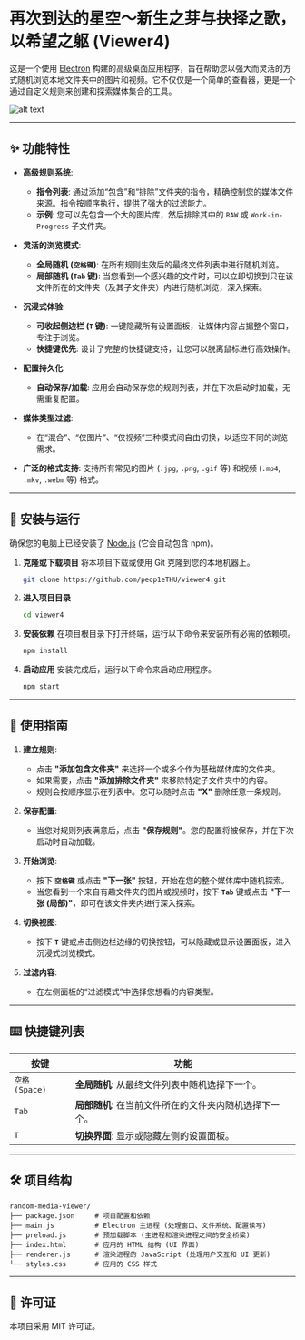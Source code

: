 # 再次到达的星空～新生之芽与抉择之歌，以希望之躯 (Viewer4)


这是一个使用 [Electron](https://www.electronjs.org/) 构建的高级桌面应用程序，旨在帮助您以强大而灵活的方式随机浏览本地文件夹中的图片和视频。它不仅仅是一个简单的查看器，更是一个通过自定义规则来创建和探索媒体集合的工具。

![alt text](image.png)

---

## ✨ 功能特性

*   **高级规则系统**:
    *   **指令列表**: 通过添加“包含”和“排除”文件夹的指令，精确控制您的媒体文件来源。指令按顺序执行，提供了强大的过滤能力。
    *   **示例**: 您可以先包含一个大的图片库，然后排除其中的 `RAW` 或 `Work-in-Progress` 子文件夹。

*   **灵活的浏览模式**:
    *   **全局随机 (`空格键`)**: 在所有规则生效后的最终文件列表中进行随机浏览。
    *   **局部随机 (`Tab` 键)**: 当您看到一个感兴趣的文件时，可以立即切换到只在该文件所在的文件夹（及其子文件夹）内进行随机浏览，深入探索。

*   **沉浸式体验**:
    *   **可收起侧边栏 (`T` 键)**: 一键隐藏所有设置面板，让媒体内容占据整个窗口，专注于浏览。
    *   **快捷键优先**: 设计了完整的快捷键支持，让您可以脱离鼠标进行高效操作。

*   **配置持久化**:
    *   **自动保存/加载**: 应用会自动保存您的规则列表，并在下次启动时加载，无需重复配置。

*   **媒体类型过滤**:
    *   在“混合”、“仅图片”、“仅视频”三种模式间自由切换，以适应不同的浏览需求。

*   **广泛的格式支持**: 支持所有常见的图片 (`.jpg`, `.png`, `.gif` 等) 和视频 (`.mp4`, `.mkv`, `.webm` 等) 格式。

---

## 🚀 安装与运行

确保您的电脑上已经安装了 [Node.js](https://nodejs.org/) (它会自动包含 npm)。

1.  **克隆或下载项目**
    将本项目下载或使用 Git 克隆到您的本地机器上。
    ```bash
    git clone https://github.com/peop1eTHU/viewer4.git
    ```

2.  **进入项目目录**
    ```bash
    cd viewer4
    ```

3.  **安装依赖**
    在项目根目录下打开终端，运行以下命令来安装所有必需的依赖项。
    ```bash
    npm install
    ```

4.  **启动应用**
    安装完成后，运行以下命令来启动应用程序。
    ```bash
    npm start
    ```

---

## 📖 使用指南

1.  **建立规则**:
    *   点击 **"添加包含文件夹"** 来选择一个或多个作为基础媒体库的文件夹。
    *   如果需要，点击 **"添加排除文件夹"** 来移除特定子文件夹中的内容。
    *   规则会按顺序显示在列表中。您可以随时点击 **"X"** 删除任意一条规则。

2.  **保存配置**:
    *   当您对规则列表满意后，点击 **"保存规则"**。您的配置将被保存，并在下次启动时自动加载。

3.  **开始浏览**:
    *   按下 **`空格键`** 或点击 **"下一张"** 按钮，开始在您的整个媒体库中随机探索。
    *   当您看到一个来自有趣文件夹的图片或视频时，按下 **`Tab`** 键或点击 **"下一张 (局部)"**，即可在该文件夹内进行深入探索。

4.  **切换视图**:
    *   按下 **`T`** 键或点击侧边栏边缘的切换按钮，可以隐藏或显示设置面板，进入沉浸式浏览模式。

5.  **过滤内容**:
    *   在左侧面板的“过滤模式”中选择您想看的内容类型。

---

## ⌨️ 快捷键列表

| 按键        | 功能                                     |
| ----------- | ---------------------------------------- |
| `空格 (Space)` | **全局随机**: 从最终文件列表中随机选择下一个。 |
| `Tab`       | **局部随机**: 在当前文件所在的文件夹内随机选择下一个。 |
| `T`         | **切换界面**: 显示或隐藏左侧的设置面板。       |

---

## 🛠️ 项目结构

```
random-media-viewer/
├── package.json     # 项目配置和依赖
├── main.js          # Electron 主进程 (处理窗口、文件系统、配置读写)
├── preload.js       # 预加载脚本 (主进程和渲染进程之间的安全桥梁)
├── index.html       # 应用的 HTML 结构 (UI 界面)
├── renderer.js      # 渲染进程的 JavaScript (处理用户交互和 UI 更新)
└── styles.css       # 应用的 CSS 样式
```

---

## 📄 许可证

本项目采用 MIT 许可证。